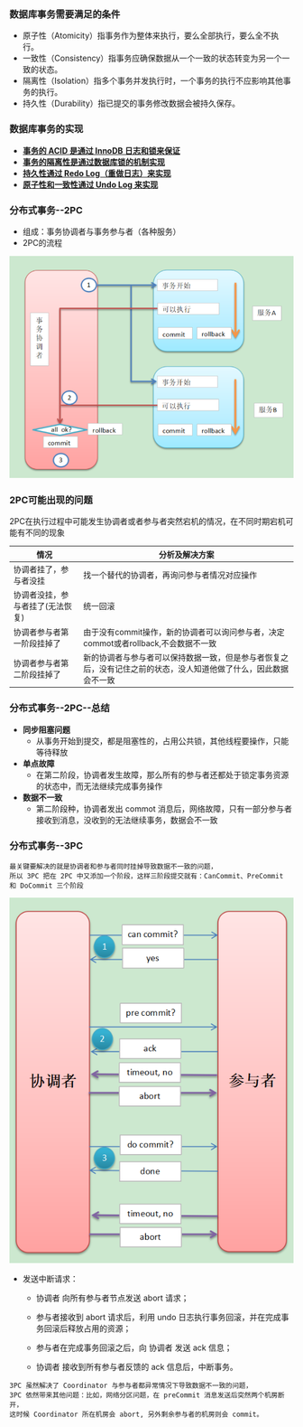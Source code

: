 ### 数据库事务需要满足的条件

- 原子性（Atomicity）指事务作为整体来执行，要么全部执行，要么全不执行。
- 一致性（Consistency）指事务应确保数据从一个一致的状态转变为另一个一致的状态。
- 隔离性（Isolation）指多个事务并发执行时，一个事务的执行不应影响其他事务的执行。
- 持久性（Durability）指已提交的事务修改数据会被持久保存。

### 数据库事务的实现
- **[事务的 ACID 是通过 InnoDB 日志和锁来保证]()**
- **[事务的隔离性是通过数据库锁的机制实现]()**
- **[持久性通过 Redo Log（重做日志）来实现]()**
- **[原子性和一致性通过 Undo Log 来实现]()**

### 分布式事务--2PC
- 组成：事务协调者与事务参与者（各种服务）
- 2PC的流程

![2pc](https://github.com/caesar-empereur/read-book/blob/master/photo/2pc.png)
### 2PC可能出现的问题
2PC在执行过程中可能发生协调者或者参与者突然宕机的情况，在不同时期宕机可能有不同的现象

情况 | 分析及解决方案
---|---
协调者挂了，参与者没挂 | 找一个替代的协调者，再询问参与者情况对应操作
协调者没挂，参与者挂了(无法恢复) | 统一回滚
协调者参与者第一阶段挂掉了 | 由于没有commit操作，新的协调者可以询问参与者，决定commot或者rollback,不会数据不一致
协调者参与者第二阶段挂掉了 | 新的协调者与参与者可以保持数据一致，但是参与者恢复之后，没有记住之前的状态，没人知道他做了什么，因此数据会不一致

### 分布式事务--2PC--总结
- **同步阻塞问题**
    - 从事务开始到提交，都是阻塞性的，占用公共锁，其他线程要操作，只能等待释放
- **单点故障**
    - 在第二阶段，协调者发生故障，那么所有的参与者还都处于锁定事务资源的状态中，而无法继续完成事务操作
- **数据不一致**
    - 第二阶段种，协调者发出 commot 消息后，网络故障，只有一部分参与者接收到消息，没收到的无法继续事务，数据会不一致


### 分布式事务--3PC
```
最关键要解决的就是协调者和参与者同时挂掉导致数据不一致的问题，
所以 3PC 把在 2PC 中又添加一个阶段，这样三阶段提交就有：CanCommit、PreCommit 和 DoCommit 三个阶段
```
![3pc](https://github.com/caesar-empereur/read-book/blob/master/photo/3pc.png)

- 发送中断请求：
    - 协调者 向所有参与者节点发送 abort 请求；
    - 参与者接收到 abort 请求后，利用 undo 日志执行事务回滚，并在完成事务回滚后释放占用的资源；
    
    - 参与者在完成事务回滚之后，向 协调者 发送 ack 信息；
    - 协调者 接收到所有参与者反馈的 ack 信息后，中断事务。

```
3PC 虽然解决了 Coordinator 与参与者都异常情况下导致数据不一致的问题，
3PC 依然带来其他问题：比如，网络分区问题，在 preCommit 消息发送后突然两个机房断开，
这时候 Coordinator 所在机房会 abort, 另外剩余参与者的机房则会 commit。
```
